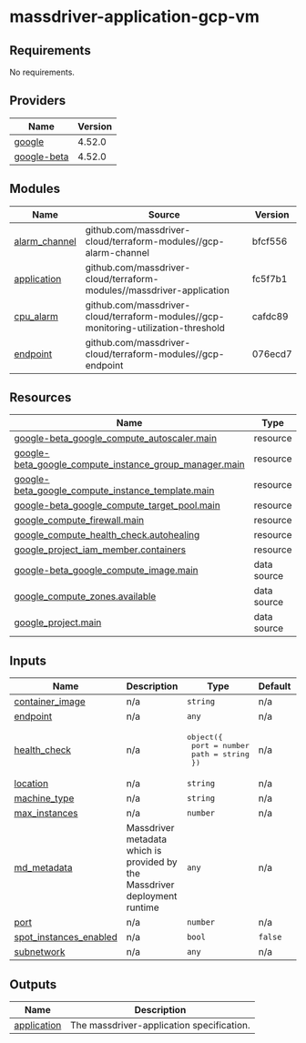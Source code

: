 # massdriver-application-gcp-vm

<!-- BEGINNING OF PRE-COMMIT-TERRAFORM DOCS HOOK -->
## Requirements

No requirements.

## Providers

| Name | Version |
|------|---------|
| <a name="provider_google"></a> [google](#provider\_google) | 4.52.0 |
| <a name="provider_google-beta"></a> [google-beta](#provider\_google-beta) | 4.52.0 |

## Modules

| Name | Source | Version |
|------|--------|---------|
| <a name="module_alarm_channel"></a> [alarm\_channel](#module\_alarm\_channel) | github.com/massdriver-cloud/terraform-modules//gcp-alarm-channel | bfcf556 |
| <a name="module_application"></a> [application](#module\_application) | github.com/massdriver-cloud/terraform-modules//massdriver-application | fc5f7b1 |
| <a name="module_cpu_alarm"></a> [cpu\_alarm](#module\_cpu\_alarm) | github.com/massdriver-cloud/terraform-modules//gcp-monitoring-utilization-threshold | cafdc89 |
| <a name="module_endpoint"></a> [endpoint](#module\_endpoint) | github.com/massdriver-cloud/terraform-modules//gcp-endpoint | 076ecd7 |

## Resources

| Name | Type |
|------|------|
| [google-beta_google_compute_autoscaler.main](https://registry.terraform.io/providers/hashicorp/google-beta/latest/docs/resources/google_compute_autoscaler) | resource |
| [google-beta_google_compute_instance_group_manager.main](https://registry.terraform.io/providers/hashicorp/google-beta/latest/docs/resources/google_compute_instance_group_manager) | resource |
| [google-beta_google_compute_instance_template.main](https://registry.terraform.io/providers/hashicorp/google-beta/latest/docs/resources/google_compute_instance_template) | resource |
| [google-beta_google_compute_target_pool.main](https://registry.terraform.io/providers/hashicorp/google-beta/latest/docs/resources/google_compute_target_pool) | resource |
| [google_compute_firewall.main](https://registry.terraform.io/providers/hashicorp/google/latest/docs/resources/compute_firewall) | resource |
| [google_compute_health_check.autohealing](https://registry.terraform.io/providers/hashicorp/google/latest/docs/resources/compute_health_check) | resource |
| [google_project_iam_member.containers](https://registry.terraform.io/providers/hashicorp/google/latest/docs/resources/project_iam_member) | resource |
| [google-beta_google_compute_image.main](https://registry.terraform.io/providers/hashicorp/google-beta/latest/docs/data-sources/google_compute_image) | data source |
| [google_compute_zones.available](https://registry.terraform.io/providers/hashicorp/google/latest/docs/data-sources/compute_zones) | data source |
| [google_project.main](https://registry.terraform.io/providers/hashicorp/google/latest/docs/data-sources/project) | data source |

## Inputs

| Name | Description | Type | Default | Required |
|------|-------------|------|---------|:--------:|
| <a name="input_container_image"></a> [container\_image](#input\_container\_image) | n/a | `string` | n/a | yes |
| <a name="input_endpoint"></a> [endpoint](#input\_endpoint) | n/a | `any` | n/a | yes |
| <a name="input_health_check"></a> [health\_check](#input\_health\_check) | n/a | <pre>object({<br>    port = number<br>    path = string<br>  })</pre> | n/a | yes |
| <a name="input_location"></a> [location](#input\_location) | n/a | `string` | n/a | yes |
| <a name="input_machine_type"></a> [machine\_type](#input\_machine\_type) | n/a | `string` | n/a | yes |
| <a name="input_max_instances"></a> [max\_instances](#input\_max\_instances) | n/a | `number` | n/a | yes |
| <a name="input_md_metadata"></a> [md\_metadata](#input\_md\_metadata) | Massdriver metadata which is provided by the Massdriver deployment runtime | `any` | n/a | yes |
| <a name="input_port"></a> [port](#input\_port) | n/a | `number` | n/a | yes |
| <a name="input_spot_instances_enabled"></a> [spot\_instances\_enabled](#input\_spot\_instances\_enabled) | n/a | `bool` | `false` | no |
| <a name="input_subnetwork"></a> [subnetwork](#input\_subnetwork) | n/a | `any` | n/a | yes |

## Outputs

| Name | Description |
|------|-------------|
| <a name="output_application"></a> [application](#output\_application) | The massdriver-application specification. |
<!-- END OF PRE-COMMIT-TERRAFORM DOCS HOOK -->
